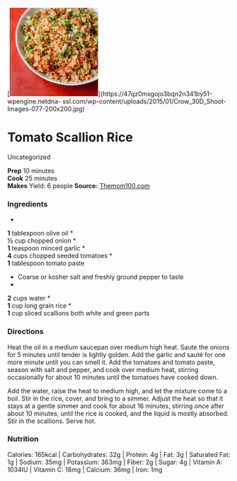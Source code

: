 ﻿

[![](./images/0c83f206-99a9-4927-b94b-02ad284c7935.jpg)](https://47qz0mxgojo3bqn2n341by51-wpengine.netdna-
ssl.com/wp-content/uploads/2015/01/Crow_30D_Shoot-Images-077-200x200.jpg)

#  Tomato Scallion Rice

Uncategorized

  
**Prep** 10 minutes  
**Cook** 25 minutes  
**Makes** Yield: 6 people
**Source:** [Themom100.com](https://themom100.com/recipe/tomato-scallion-rice/)

###  Ingredients

  *  
**1** tablespoon olive oil
  *   
**½** cup chopped onion
  *   
**1** teaspoon minced garlic
  *   
**4** cups chopped seeded tomatoes
  *   
**1** tablespoon tomato paste
  * Coarse or kosher salt and freshly ground pepper to taste
  *   
**2** cups water
  *   
**1** cup long grain rice
  *   
**1** cup sliced scallions both white and green parts

###  Directions

Heat the oil in a medium saucepan over medium high heat. Saute the onions for
5 minutes until tender is lightly golden. Add the garlic and sauté for one
more minute until you can smell it. Add the tomatoes and tomato paste, season
with salt and pepper, and cook over medium heat, stirring occasionally for
about 10 minutes until the tomatoes have cooked down.

Add the water, raise the heat to medium high, and let the mixture come to a
boil. Stir in the rice, cover, and bring to a simmer. Adjust the heat so that
it stays at a gentle simmer and cook for about 16 minutes, stirring once after
about 10 minutes, until the rice is cooked, and the liquid is mostly absorbed.
Stir in the scallions. Serve hot.

###  Nutrition

Calories: 165kcal | Carbohydrates: 32g | Protein: 4g | Fat: 3g | Saturated
Fat: 1g | Sodium: 35mg | Potassium: 363mg | Fiber: 2g | Sugar: 4g | Vitamin A:
1034IU | Vitamin C: 18mg | Calcium: 36mg | Iron: 1mg

